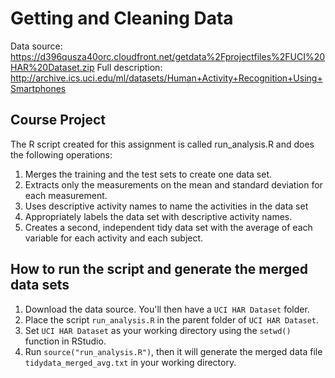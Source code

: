 # Getting and Cleaning Data

Data source: https://d396qusza40orc.cloudfront.net/getdata%2Fprojectfiles%2FUCI%20HAR%20Dataset.zip 
Full description: http://archive.ics.uci.edu/ml/datasets/Human+Activity+Recognition+Using+Smartphones 

## Course Project

The R script created for this assignment is called run_analysis.R and does the following operations:

1. Merges the training and the test sets to create one data set.
2. Extracts only the measurements on the mean and standard deviation for each measurement.
3. Uses descriptive activity names to name the activities in the data set
4. Appropriately labels the data set with descriptive activity names.
5. Creates a second, independent tidy data set with the average of each variable for each activity and each subject.

## How to run the script and generate the merged data sets

1. Download the data source. You'll then have a ```UCI HAR Dataset``` folder.
2. Place the script ```run_analysis.R``` in the parent folder of ```UCI HAR Dataset```. 
3. Set ```UCI HAR Dataset``` as your working directory using the ```setwd()``` function in RStudio.
4. Run ```source("run_analysis.R")```, then it will generate the merged data file ```tidydata_merged_avg.txt``` in your working directory.

